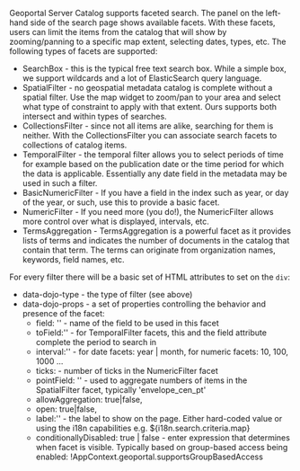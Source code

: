 Geoportal Server Catalog supports faceted search. The panel on the left-hand side of the search page shows available facets. With these facets, users can limit the items from the catalog that will show by zooming/panning to a specific map extent, selecting dates, types, etc. The following types of facets are supported:

- SearchBox - this is the typical free text search box. While a simple box, we support wildcards and a lot of ElasticSearch query language.
- SpatialFilter - no geospatial metadata catalog is complete without a spatial filter. Use the map widget to zoom/pan to your area and select what type of constraint to apply with that extent. Ours supports both intersect and within types of searches.
- CollectionsFilter - since not all items are alike, searching for them is neither. With the CollectionsFilter you can associate search facets to collections of catalog items.
- TemporalFilter - the temporal filter allows you to select periods of time for example based on the publication date or the time period for which the data is applicable. Essentially any date field in the metadata may be used in such a filter.
- BasicNumericFilter - If you have a field in the index such as year, or day of the year, or such, use this to provide a basic facet.
- NumericFilter - If you need more (you do!), the NumericFilter allows more control over what is displayed, intervals, etc.
- TermsAggregation - TermsAggregation is a powerful facet as it provides lists of terms and indicates the number of documents in the catalog that contain that term. The terms can originate from organization names, keywords, field names, etc.

For every filter there will be a basic set of HTML attributes to set on the ```div```:
- data-dojo-type - the type of filter (see above)
- data-dojo-props - a set of properties controlling the behavior and presence of the facet:
  - field: '<elastic field name>' - name of the field to be used in this facet
  - toField:'<elastic field name>' - for TemporalFilter facets, this and the field attribute complete the period to search in
  - interval:'<interval>' - for date facets: year | month, for numeric facets: 10, 100, 1000 ...
  - ticks: <number> - number of ticks in the NumericFilter facet
  - pointField: '<elastic field name>' - used to aggregate numbers of items in the SpatialFilter facet, typically 'envelope_cen_pt'
  - allowAggregation: true|false,
  - open: true|false,
  - label:'<text>' - the label to show on the page. Either hard-coded value or using the i18n capabilities e.g. ${i18n.search.criteria.map}
  - conditionallyDisabled: true | false - enter expression that determines when facet is visible. Typically based on group-based access being enabled: !AppContext.geoportal.supportsGroupBasedAccess

            
